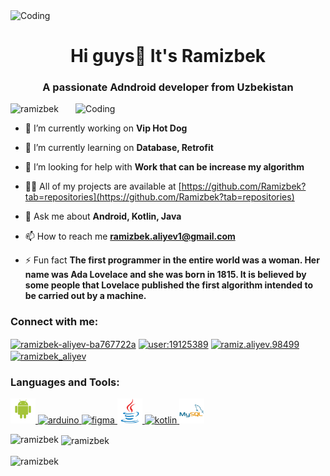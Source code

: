 <img align="top" alt="Coding" width="match_parent" src="https://1.bp.blogspot.com/-7A4WynwLsMw/XbBpCXG8fHI/AAAAAAAAMt4/uOa1bpLskYgrwGbllhSu2SDj_Mig8SXJQCLcBGAsYHQ/s1600/2000_600px.gif">

<h1 align="center">Hi guys👋 It's Ramizbek</h1>
<h3 align="center">A passionate Adndroid developer from Uzbekistan</h3>
<img align="right" alt="Coding" width="400" src="https://i.pinimg.com/originals/ce/69/4f/ce694f560636dffcf42ecf40d4f2f962.gif">


<p align="left"> <img src="https://komarev.com/ghpvc/?username=ramizbek&label=Profile%20views&color=0e75b6&style=flat" alt="ramizbek" /> </p>

- 🔭 I’m currently working on **Vip Hot Dog**

- 🌱 I’m currently learning on **Database, Retrofit**

- 🤝 I’m looking for help with **Work that can be increase my algorithm**

- 👨‍💻 All of my projects are available at [https://github.com/Ramizbek?tab=repositories](https://github.com/Ramizbek?tab=repositories)

- 💬 Ask me about **Android, Kotlin, Java**

- 📫 How to reach me **ramizbek.aliyev1@gmail.com**

- ⚡ Fun fact **The first programmer in the entire world was a woman. Her name was Ada Lovelace and she was born in 1815. It is believed by some people that Lovelace published the first algorithm intended to be carried out by a machine.**

<h3 align="left">Connect with me:</h3>
<p align="left">
<a href="https://linkedin.com/in/ramizbek-aliyev-ba767722a" target="blank"><img align="center" src="https://raw.githubusercontent.com/rahuldkjain/github-profile-readme-generator/master/src/images/icons/Social/linked-in-alt.svg" alt="ramizbek-aliyev-ba767722a" height="30" width="40" /></a>
<a href="https://stackoverflow.com/users/user:19125389" target="blank"><img align="center" src="https://raw.githubusercontent.com/rahuldkjain/github-profile-readme-generator/master/src/images/icons/Social/stack-overflow.svg" alt="user:19125389" height="30" width="40" /></a>
<a href="https://fb.com/ramiz.aliyev.98499" target="blank"><img align="center" src="https://raw.githubusercontent.com/rahuldkjain/github-profile-readme-generator/master/src/images/icons/Social/facebook.svg" alt="ramiz.aliyev.98499" height="30" width="40" /></a>
<a href="https://instagram.com/ramizbek_aliyev" target="blank"><img align="center" src="https://raw.githubusercontent.com/rahuldkjain/github-profile-readme-generator/master/src/images/icons/Social/instagram.svg" alt="ramizbek_aliyev" height="30" width="40" /></a>
</p>

<h3 align="left">Languages and Tools:</h3>
<p align="left"> <a href="https://developer.android.com" target="_blank" rel="noreferrer"> <img src="https://raw.githubusercontent.com/devicons/devicon/master/icons/android/android-original-wordmark.svg" alt="android" width="40" height="40"/> </a> <a href="https://www.arduino.cc/" target="_blank" rel="noreferrer"> <img src="https://cdn.worldvectorlogo.com/logos/arduino-1.svg" alt="arduino" width="40" height="40"/> </a> <a href="https://www.figma.com/" target="_blank" rel="noreferrer"> <img src="https://www.vectorlogo.zone/logos/figma/figma-icon.svg" alt="figma" width="40" height="40"/> </a> <a href="https://www.java.com" target="_blank" rel="noreferrer"> <img src="https://raw.githubusercontent.com/devicons/devicon/master/icons/java/java-original.svg" alt="java" width="40" height="40"/> </a> <a href="https://kotlinlang.org" target="_blank" rel="noreferrer"> <img src="https://www.vectorlogo.zone/logos/kotlinlang/kotlinlang-icon.svg" alt="kotlin" width="40" height="40"/> </a> <a href="https://www.mysql.com/" target="_blank" rel="noreferrer"> <img src="https://raw.githubusercontent.com/devicons/devicon/master/icons/mysql/mysql-original-wordmark.svg" alt="mysql" width="40" height="40"/> </a> </p>

<p><img align="left" src="https://github-readme-stats.vercel.app/api/top-langs?username=ramizbek&show_icons=true&locale=en&layout=compact" alt="ramizbek" /></p>

<p>&nbsp;<img align="center" src="https://github-readme-stats.vercel.app/api?username=ramizbek&show_icons=true&locale=en" alt="ramizbek" /></p>

<p><img align="center" src="https://github-readme-streak-stats.herokuapp.com/?user=ramizbek&" alt="ramizbek" /></p>

